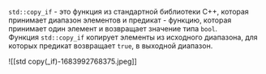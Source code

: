 `std::copy_if` - это функция из стандартной библиотеки C++, которая принимает диапазон элементов и предикат - функцию, которая принимает один элемент и возвращает значение типа `bool`. Функция `std::copy_if` копирует элементы из исходного диапазона, для которых предикат возвращает `true`, в выходной диапазон.

![[std copy(_if)-1683992768375.jpeg]]